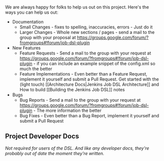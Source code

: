 We are always happy for folks to help us out on this project.  Here's the ways you can help us out:

* Documentation
    * Small Changes - fixes to spelling, inaccuracies, errors - Just do it
    * Larger Changes - Whole new sections / pages - send a mail to the group with your proposal at https://groups.google.com/forum/?fromgroups#!forum/job-dsl-plugin
* New Features
    * Feature Requests - Send a mail to the group with your request at https://groups.google.com/forum/?fromgroups#!forum/job-dsl-plugin - if you can include an example snippet of the config.xml so much the better
    * Feature Implementations - Even better than a Feature Request, implement it yourself and submit a Pull Request.  Get started with the (light touch) [[Architecture Docs|Jenkins Job DSL Architecture]] and How to build [[Building the Jenkins Job DSL]] notes
* Bugs
    * Bug Reports - Send a mail to the group with your request at https://groups.google.com/forum/?fromgroups#!forum/job-dsl-plugin - The more information the better
    * Bug Fixes - Even better than a Bug Report, implement it yourself and submit a Pull Request

## Project Developer Docs
_Not required for users of the DSL. And like any developer docs, they're probably out of date the moment they're written._